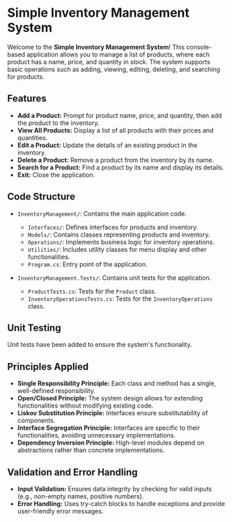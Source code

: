 # Simple Inventory Management System

Welcome to the **Simple Inventory Management System**! This console-based application allows you to manage a list of products, where each product has a name, price, and quantity in stock. The system supports basic operations such as adding, viewing, editing, deleting, and searching for products.

## Features

- **Add a Product:** Prompt for product name, price, and quantity, then add the product to the inventory.
- **View All Products:** Display a list of all products with their prices and quantities.
- **Edit a Product:** Update the details of an existing product in the inventory.
- **Delete a Product:** Remove a product from the inventory by its name.
- **Search for a Product:** Find a product by its name and display its details.
- **Exit:** Close the application.

## Code Structure

- `InventoryManagement/`: Contains the main application code.
  - `Interfaces/`: Defines interfaces for products and inventory.
  - `Models/`: Contains classes representing products and inventory.
  - `Operations/`: Implements business logic for inventory operations.
  - `Utilities/`: Includes utility classes for menu display and other functionalities.
  - `Program.cs`: Entry point of the application.

- `InventoryManagement.Tests/`: Contains unit tests for the application.
  - `ProductTests.cs`: Tests for the `Product` class.
  - `InventoryOperationsTests.cs`: Tests for the `InventoryOperations` class.


## Unit Testing

Unit tests have been added to ensure the system's functionality. 

## Principles Applied

- **Single Responsibility Principle:** Each class and method has a single, well-defined responsibility.
- **Open/Closed Principle:** The system design allows for extending functionalities without modifying existing code.
- **Liskov Substitution Principle:** Interfaces ensure substitutability of components.
- **Interface Segregation Principle:** Interfaces are specific to their functionalities, avoiding unnecessary implementations.
- **Dependency Inversion Principle:** High-level modules depend on abstractions rather than concrete implementations.

## Validation and Error Handling

- **Input Validation:** Ensures data integrity by checking for valid inputs (e.g., non-empty names, positive numbers).
- **Error Handling:** Uses try-catch blocks to handle exceptions and provide user-friendly error messages.
